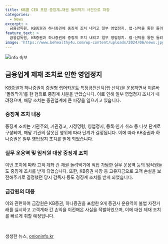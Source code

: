 ```yaml
---
title: KB證 CEO 포함 중징계…채권 돌려막기 사건으로 파장
categories:
  - News
excerpt: >
  금융감독원, KB증권과 하나증권에 중징계 조치 내리고 일부 영업정지. 랩·신탁을 통한 돌려막기 혐의로 임원 및 담당자 제재. 9개 증권사 운용역 자금 조작 적발, 총 7개 증권사에 제재 조치 예정. 금융위원회 심의를 거쳐 최종 제재 결정. 중징계 조치에 두 기관, 고객 계좌 간 채권 돌려막기에 가담한 실무 운용역 등 임직원도 조치 받아.
feature_text: >
  금융감독원, KB증권과 하나증권에 중징계 조치 내리고 일부 영업정지. 랩·신탁을 통한 돌려막기 혐의로 임원 및 담당자 제재. 9개 증권사 운용역 자금 조작 적발, 총 7개 증권사에 제재 조치 예정. 금융위원회 심의를 거쳐 최종 제재 결정. 중징계 조치에 두 기관, 고객 계좌 간 채권 돌려막기에 가담한 실무 운용역 등 임직원도 조치 받아.
image: 'https://www.behealthy4u.com/wp-content/uploads/2024/06/news.jpg'
---
```


<p><img src="https://www.behealthy4u.com/wp-content/uploads/2024/06/news.jpg" alt="info 속보" /></p>

<h2 data-ke-size="size26">금융업계 제재 조치로 인한 영업정지</h2>

<p data-ke-size="size16">KB증권과 하나증권이 증권형 랩어카운트·특정금전신탁(랩·신탁)을 운용하면서 이른바 '돌려막기'를 한 혐의로 중징계 처분을 받았습니다. 이로 인해 일부 영업정지 조치가 내려졌으며, 해당 조치는 증권업계에 큰 파장을 일으키고 있습니다.</p>

<h3>중징계 조치 내용</h3>

<p data-ke-size="size16">중징계 조치는 기관주의, 기관경고, 시정명령, 영업정지, 등록·인가 취소 등 다섯 단계로 구성되며, 해당 기관의 잘못된 행위에 따라 단계가 결정됩니다. 이에 따라 KB증권과 하나증권은 일부 영업정지 조치를 받게 되었습니다.</p>

<h3>실무 운용역 및 임직원 대상 중징계 조치</h3>

<p data-ke-size="size16">이번 조치에 따라 고객 계좌 간 채권 돌려막기에 직접 가담한 실무 운용역 등의 임직원들도 중징계 조치를 받게 되었습니다. 또한, KB증권 사장 등 고유자금으로 고객 손실을 보전해주기로 결정했던 당시 감독자 등도 경징계 조치를 받게 되었습니다.</p>

<h3>금감원의 대응</h3>

<p data-ke-size="size16">이와 관련하여 금감원은 KB증권, 하나증권을 포함한 9개 증권사 운용역이 불법 자전거래를 실시하고 고객계좌 간 손익을 이전해온 사실을 적발하였으며, 이에 대한 제재 조치를 빠르게 취할 예정입니다.</p>

<p data-ke-size="size16">&nbsp;</p>
생생한 뉴스, <a href="https://onioninfo.kr" rel="dofollow">onioninfo.kr</a>


